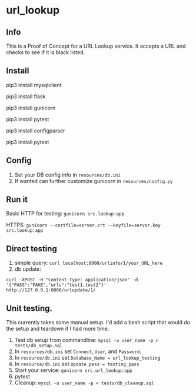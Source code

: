 # url_lookup

## Info
This is a Proof of Concept for a URL Lookup service. It accepts a URL and checks
to see if it is black listed.

## Install
pip3 install mysqlclient

pip3 install flask

pip3 install gunicorn

pip3 install pytest

pip3 install configparser

pip3 install pytest

## Config
1. Set your DB config info in `resources/db.ini`
2. If wanted can further customize gunicorn in `resources/config.py`

## Run it
Basic HTTP for testing: `gunicorn src.lookup:app`

HTTPS: `gunicorn --certfile=server.crt --keyfile=server.key src.lookup:app`

## Direct testing
1. simple query: `curl localhost:8000/urlinfo/1/your_URL_here`
2. db update:

```
curl -XPOST -H "Content-Type: application/json" -d '{"PASS":"FAKE","urls":"test1,test2"}' http://127.0.0.1:8000/urlupdate/1/
```

## Unit testing.
This currently takes some manual setup. I'd add a bash script that would do the setup
and teardown if I had more time.

1. Test db setup from commandline: `mysql -u user_name -p < tests/db_setup.sql`
2. In `resources/db.ini` set `Connect`, `User`, and `Password`.
3. In `resource/db.ini` set `Database_Name = url_lookup_testing`
4. In `resource/db.ini` set `Update_pass = testing_pass`
5. Start your service: `gunicorn src.url_lookup:app`
6. pytest
7. Cleanup: `mysql -u user_name -p < tests/db_cleanup.sql`
